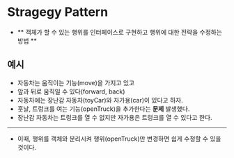  # Stragegy Pattern 

 - ** 객체가 할 수 있는 행위를 인터페이스로 구현하고 행위에 대한 전략을 수정하는 방법 **
 
 ## 예시
 
 - 자동차는 움직이는 기능(move)을 가지고 있고
 - 앞과 뒤로 움직일 수 있다(forward, back)
 - 자동차에는 장난감 자동차(toyCar)와 자가용(car)이 있다고 하자.
 - 훗날, 트렁크를 여는 기능(openTruck)을 추가한다는 **문제** 발생했다.
 - 장난감 자동차는 트렁크를 열 수 없지만 자가용은 트렁크를 열 수 있다고 한다.

---

 - 이때, 행위를 객체와 분리시켜 행위(openTruck)만 변경하면 쉽게 수정할 수 있을 것이다.

